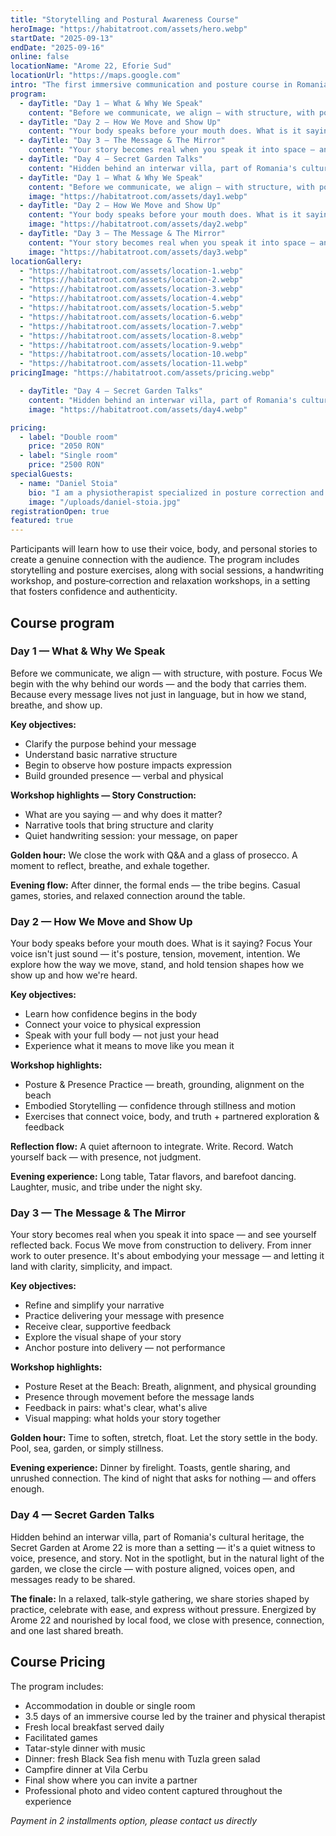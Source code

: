 ```yaml
---
title: "Storytelling and Postural Awareness Course"
heroImage: "https://habitatroot.com/assets/hero.webp"
startDate: "2025-09-13"
endDate: "2025-09-16"
online: false
locationName: "Arome 22, Eforie Sud"
locationUrl: "https://maps.google.com"
intro: "The first immersive communication and posture course in Romania. It combines public speaking techniques and the art of authentic storytelling with body-awareness techniques to improve how you communicate and present yourself."
program:
  - dayTitle: "Day 1 — What & Why We Speak"
    content: "Before we communicate, we align — with structure, with posture. Focus We begin with the why behind our words — and the body that carries them. Because every message lives not just in language, but in how we stand, breathe, and show up."
  - dayTitle: "Day 2 — How We Move and Show Up"
    content: "Your body speaks before your mouth does. What is it saying? Focus Your voice isn't just sound — it's posture, tension, movement, intention. We explore how the way we move, stand, and hold tension shapes how we show up and how we're heard."
  - dayTitle: "Day 3 — The Message & The Mirror"
    content: "Your story becomes real when you speak it into space — and see yourself reflected back. Focus We move from construction to delivery. From inner work to outer presence."
  - dayTitle: "Day 4 — Secret Garden Talks"
    content: "Hidden behind an interwar villa, part of Romania's cultural heritage, the Secret Garden at Arome 22 is more than a setting — it's a quiet witness to voice, presence, and story."
  - dayTitle: "Day 1 — What & Why We Speak"
    content: "Before we communicate, we align — with structure, with posture. Focus We begin with the why behind our words — and the body that carries them. Because every message lives not just in language, but in how we stand, breathe, and show up."
    image: "https://habitatroot.com/assets/day1.webp"
  - dayTitle: "Day 2 — How We Move and Show Up"
    content: "Your body speaks before your mouth does. What is it saying? Focus Your voice isn't just sound — it's posture, tension, movement, intention. We explore how the way we move, stand, and hold tension shapes how we show up and how we're heard."
    image: "https://habitatroot.com/assets/day2.webp"
  - dayTitle: "Day 3 — The Message & The Mirror"
    content: "Your story becomes real when you speak it into space — and see yourself reflected back. Focus We move from construction to delivery. From inner work to outer presence. It's about embodying your message — and letting it land with clarity, simplicity, and impact."
    image: "https://habitatroot.com/assets/day3.webp"
locationGallery:
  - "https://habitatroot.com/assets/location-1.webp"
  - "https://habitatroot.com/assets/location-2.webp"
  - "https://habitatroot.com/assets/location-3.webp"
  - "https://habitatroot.com/assets/location-4.webp"
  - "https://habitatroot.com/assets/location-5.webp"
  - "https://habitatroot.com/assets/location-6.webp"
  - "https://habitatroot.com/assets/location-7.webp"
  - "https://habitatroot.com/assets/location-8.webp"
  - "https://habitatroot.com/assets/location-9.webp"
  - "https://habitatroot.com/assets/location-10.webp"
  - "https://habitatroot.com/assets/location-11.webp"
pricingImage: "https://habitatroot.com/assets/pricing.webp"

  - dayTitle: "Day 4 — Secret Garden Talks"
    content: "Hidden behind an interwar villa, part of Romania's cultural heritage, the Secret Garden at Arome 22 is more than a setting — it's a quiet witness to voice, presence, and story. Not in the spotlight, but in the natural light of the garden, we close the circle — with posture aligned, voices open, and messages ready to be shared."
    image: "https://habitatroot.com/assets/day4.webp"

pricing:
  - label: "Double room"
    price: "2050 RON"
  - label: "Single room"
    price: "2500 RON"
specialGuests:
  - name: "Daniel Stoia"
    bio: "I am a physiotherapist specialized in posture correction and I am certified in osteopathic techniques."
    image: "/uploads/daniel-stoia.jpg"
registrationOpen: true
featured: true
---
```


Participants will learn how to use their voice, body, and personal stories to create a genuine connection with the audience. The program includes storytelling and posture exercises, along with social sessions, a handwriting workshop, and posture‑correction and relaxation workshops, in a setting that fosters confidence and authenticity.

## Course program

### Day 1 — What & Why We Speak

Before we communicate, we align — with structure, with posture. Focus We begin with the why behind our words — and the body that carries them. Because every message lives not just in language, but in how we stand, breathe, and show up.

**Key objectives:**
- Clarify the purpose behind your message
- Understand basic narrative structure
- Begin to observe how posture impacts expression
- Build grounded presence — verbal and physical

**Workshop highlights — Story Construction:**
- What are you saying — and why does it matter?
- Narrative tools that bring structure and clarity
- Quiet handwriting session: your message, on paper

**Golden hour:** We close the work with Q&A and a glass of prosecco. A moment to reflect, breathe, and exhale together.

**Evening flow:** After dinner, the formal ends — the tribe begins. Casual games, stories, and relaxed connection around the table.

### Day 2 — How We Move and Show Up

Your body speaks before your mouth does. What is it saying? Focus Your voice isn't just sound — it's posture, tension, movement, intention. We explore how the way we move, stand, and hold tension shapes how we show up and how we're heard.

**Key objectives:**
- Learn how confidence begins in the body
- Connect your voice to physical expression
- Speak with your full body — not just your head
- Experience what it means to move like you mean it

**Workshop highlights:**
- Posture & Presence Practice — breath, grounding, alignment on the beach
- Embodied Storytelling — confidence through stillness and motion
- Exercises that connect voice, body, and truth + partnered exploration & feedback

**Reflection flow:** A quiet afternoon to integrate. Write. Record. Watch yourself back — with presence, not judgment.

**Evening experience:** Long table, Tatar flavors, and barefoot dancing. Laughter, music, and tribe under the night sky.

### Day 3 — The Message & The Mirror

Your story becomes real when you speak it into space — and see yourself reflected back. Focus We move from construction to delivery. From inner work to outer presence. It's about embodying your message — and letting it land with clarity, simplicity, and impact.

**Key objectives:**
- Refine and simplify your narrative
- Practice delivering your message with presence
- Receive clear, supportive feedback
- Explore the visual shape of your story
- Anchor posture into delivery — not performance

**Workshop highlights:**
- Posture Reset at the Beach: Breath, alignment, and physical grounding
- Presence through movement before the message lands
- Feedback in pairs: what's clear, what's alive
- Visual mapping: what holds your story together

**Golden hour:** Time to soften, stretch, float. Let the story settle in the body. Pool, sea, garden, or simply stillness.

**Evening experience:** Dinner by firelight. Toasts, gentle sharing, and unrushed connection. The kind of night that asks for nothing — and offers enough.

### Day 4 — Secret Garden Talks

Hidden behind an interwar villa, part of Romania's cultural heritage, the Secret Garden at Arome 22 is more than a setting — it's a quiet witness to voice, presence, and story. Not in the spotlight, but in the natural light of the garden, we close the circle — with posture aligned, voices open, and messages ready to be shared.

**The finale:** In a relaxed, talk‑style gathering, we share stories shaped by practice, celebrate with ease, and express without pressure. Energized by Arome 22 and nourished by local food, we close with presence, connection, and one last shared breath.

## Course Pricing

The program includes:
- Accommodation in double or single room
- 3.5 days of an immersive course led by the trainer and physical therapist
- Fresh local breakfast served daily
- Facilitated games
- Tatar-style dinner with music
- Dinner: fresh Black Sea fish menu with Tuzla green salad
- Campfire dinner at Vila Cerbu
- Final show where you can invite a partner
- Professional photo and video content captured throughout the experience

*Payment in 2 installments option, please contact us directly*
